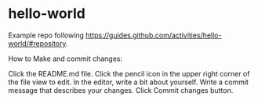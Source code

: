 # hello-world
Example repo following https://guides.github.com/activities/hello-world/#repository. 

How to Make and commit changes:

Click the README.md file.
Click the  pencil icon in the upper right corner of the file view to edit.
In the editor, write a bit about yourself.
Write a commit message that describes your changes.
Click Commit changes button.
